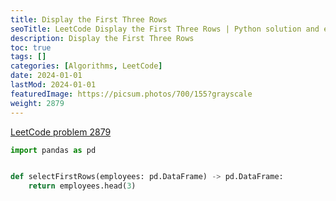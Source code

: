 ```yaml
---
title: Display the First Three Rows
seoTitle: LeetCode Display the First Three Rows | Python solution and explanation
description: Display the First Three Rows
toc: true
tags: []
categories: [Algorithms, LeetCode]
date: 2024-01-01
lastMod: 2024-01-01
featuredImage: https://picsum.photos/700/155?grayscale
weight: 2879
---
```


[LeetCode problem 2879](https://leetcode.com/problems/display-the-first-three-rows/)

```python
import pandas as pd


def selectFirstRows(employees: pd.DataFrame) -> pd.DataFrame:
    return employees.head(3)

```
